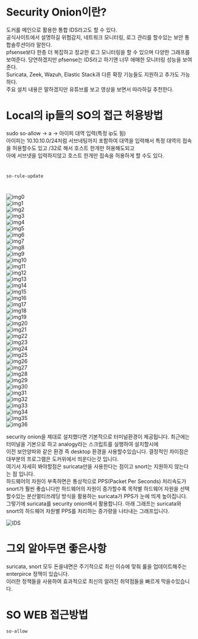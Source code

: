# Security Onion이란?

도커를 메인으로 활용한 통합 IDS라고도 할 수 있다.  
공식사이트에서 설명하길 위협감지, 네트워크 모니터링, 로그 관리를 할수있는 보안  통합솔루션이라 말한다.  
pfsense보다 한층 더 복잡하고 정교한 로그 모니터링을 할 수 있으며 다양한 그래프를 보여준다. 당연하겠지만 pfsense는 IDS라고 하기앤 너무 애매한 모니터링 성능을 보여준다.  
Suricata, Zeek, Wazuh, Elastic Stack과 다른 확장 기능들도 지원하고 추가도 가능하다.  
주요 설치 내용은 말하겠지만 유튜브를 보고 영상을 보면서 따라하길 추천한다.  



# Local의 ip들의 SO의 접근 허용방법

sudo so-allow  -> a -> 아이피 대역 입력(특정 ip도 됨)  
아이피는 10.10.10.0/24처럼 서브네팅까지 포함하여 대역을 입력해서 특정 대역의 접속을 허용할수도 있고 /32로 해서 호스트 한개만 허용해도되고   
아에 서브넷을 입력하지않고 호스트 한개만 접속을 허용하게 할 수도 있다.  


# 
``` bash
so-rule-update
```

# 


![img0](./img/0.png)  
![img1](./img/1.png)  
![img2](./img/2.png)  
![img3](./img/3.png)  
![img4](./img/4.png)  
![img5](./img/5.png)  
![img6](./img/6.png)  
![img7](./img/7.png)  
![img8](./img/8.png)  
![img9](./img/9.png)  
![img10](./img/10.png)  
![img11](./img/11.png)  
![img12](./img/12.png)  
![img13](./img/13.png)  
![img14](./img/14.png)  
![img15](./img/15.png)  
![img16](./img/16.png)  
![img17](./img/17.png)  
![img18](./img/18.png)  
![img19](./img/19.png)  
![img20](./img/20.png)  
![img21](./img/21.png)  
![img22](./img/22.png)  
![img23](./img/23.png)  
![img24](./img/24.png)  
![img25](./img/25.png)  
![img26](./img/26.png)  
![img27](./img/27.png)  
![img28](./img/28.png)  
![img29](./img/29.png)  
![img30](./img/30.png)  
![img31](./img/31.png)  
![img32](./img/32.png)  
![img33](./img/33.png)  
![img34](./img/34.png)  
![img35](./img/35.png)  
![img36](./img/36.png)  

security onion을 제대로 설치했다면 기본적으로 터미널환경이 제공됩니다. 최근에는 터미널을 기본으로 하고 analogy라는 스크립트를 실행하여 설치할시에   
이전 보안양파와 같은 환경 즉 desktop 환경을 사용할수있습니다.  결정적인 차이점은 대부분의 프로그램은 도커위에서 띄운다는것 입니다.  
여기서 자세히 봐야할점은 suricata만을 사용한다는 점이고 snort는 지원하지 않는다는 점 입니다.  
하드웨어의 자원이 부족하면은 통상적으로 PPS(Packet Per Seconds) 처리속도가 snort가 훨씬 좋습니다만 
하드웨어의 자원이 증가할수록 목적별 하드웨어 자원을 선택할수있는 분산멀티쓰레딩 방식을 활용하는 suricata가 PPS가 눈에 띄게 높아집니다.  
그렇기에 suricata를 security onion에서 활용합니다. 아래 그래프는 suricata와 snort의 하드웨어 자원별 PPS를 처리하는 증가량을 나타내는 그래프입니다.  

![IDS](./img/IDS.png)

# 그외 알아두면 좋은사항

suricata, snort 모두 돈을내면은 주기적으로 최신 이슈에 맞춰 룰을 업데이트해주는 enterpirce 정책이 있습니다.  
이러한 정책들을 사용하여 효과적으로 최신의 알려진 취약점들을 빠르게 막을수있습니다.  

# SO WEB 접근방법

``` bash
so-allow 
```